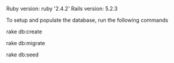 
Ruby version: ruby '2.4.2'
Rails version: 5.2.3

To setup and populate the database, run the following commands

rake db:create

rake db:migrate

rake db:seed
